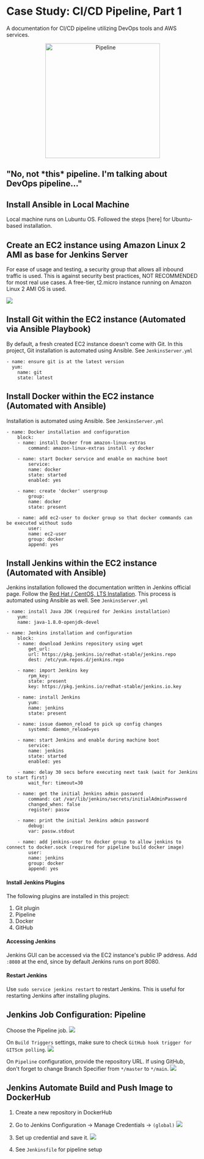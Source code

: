 # Case Study: CI/CD Pipeline, Part 1

A documentation for CI/CD pipeline utilizing DevOps tools and AWS services.

<p align="center">
<img
    alt="Pipeline"
    src="https://github.com/ronaldyonggi/2020_03_DO_Boston_casestudy_part_1/blob/main/screenshots/mario.jpg"
    width="300"
/>
<h2>
"No, not *this* pipeline. I'm talking about DevOps pipeline..."
</h2>
</p>

## Install Ansible in Local Machine

Local machine runs on Lubuntu OS. Followed the steps [here] for Ubuntu-based installation.
## Create an EC2 instance using Amazon Linux 2 AMI as base for Jenkins Server

For ease of usage and testing, a security group that allows all inbound traffic is used. This is against security best practices, NOT RECOMMENDED for most real use cases. A free-tier, t2.micro instance running on Amazon Linux 2 AMI OS is used. 

![](https://github.com/ronaldyonggi/2020_03_DO_Boston_casestudy_part_1/blob/main/screenshots/ami.jpg)

## Install Git within the EC2 instance (Automated via Ansible Playbook)

By default, a fresh created EC2 instance doesn't come with Git. In this project, Git installation is automated using Ansible. See `JenkinsServer.yml`
```
- name: ensure git is at the latest version
  yum:
    name: git
    state: latest
```

## Install Docker within the EC2 instance (Automated with Ansible)

Installation is automated using Ansible. See `JenkinsServer.yml`
```
- name: Docker installation and configuration
    block:
    - name: install Docker from amazon-linux-extras
        command: amazon-linux-extras install -y docker

    - name: start Docker service and enable on machine boot
        service:
        name: docker
        state: started
        enabled: yes

    - name: create 'docker' usergroup
        group:
        name: docker
        state: present

    - name: add ec2-user to docker group so that docker commands can be executed without sudo
        user: 
        name: ec2-user
        group: docker
        append: yes
```

## Install Jenkins within the EC2 instance (Automated with Ansible)

Jenkins installation followed the documentation written in Jenkins official page. Follow the [Red Hat / CentOS, LTS Installation](https://www.jenkins.io/doc/book/installing/linux/#long-term-support-release-3). This process is automated using Ansible as well. See `JenkinsServer.yml`

```
- name: install Java JDK (required for Jenkins installation)
    yum: 
    name: java-1.8.0-openjdk-devel

- name: Jenkins installation and configuration
    block:
    - name: download Jenkins repository using wget
        get_url:
        url: https://pkg.jenkins.io/redhat-stable/jenkins.repo
        dest: /etc/yum.repos.d/jenkins.repo

    - name: import Jenkins key
        rpm_key:
        state: present
        key: https://pkg.jenkins.io/redhat-stable/jenkins.io.key

    - name: install Jenkins
        yum:
        name: jenkins
        state: present

    - name: issue daemon_reload to pick up config changes
        systemd: daemon_reload=yes

    - name: start Jenkins and enable during machine boot
        service: 
        name: jenkins
        state: started
        enabled: yes

    - name: delay 30 secs before executing next task (wait for Jenkins to start first)
        wait_for: timeout=30

    - name: get the initial Jenkins admin password 
        command: cat /var/lib/jenkins/secrets/initialAdminPassword 
        changed_when: false
        register: passw

    - name: print the initial Jenkins admin password
        debug:
        var: passw.stdout

    - name: add jenkins-user to docker group to allow jenkins to connect to docker.sock (required for pipeline build docker image)
        user: 
        name: jenkins
        group: docker
        append: yes
```

#### Install Jenkins Plugins

The following plugins are installed in this project:
1. Git plugin
2. Pipeline
3. Docker
4. GitHub

#### Accessing Jenkins

Jenkins GUI can be accessed via the EC2 instance's public IP address. Add `:8080` at the end, since by default Jenkins runs on port 8080.

#### Restart Jenkins

Use `sudo service jenkins restart` to restart Jenkins. This is useful for restarting Jenkins after installing plugins.

## Jenkins Job Configuration: Pipeline

Choose the Pipeline job.
![](https://github.com/ronaldyonggi/2020_03_DO_Boston_casestudy_part_1/blob/main/screenshots/pipeline.jpg)

On `Build Triggers` settings, make sure to check `GitHub hook trigger for GITScm polling`.
![](https://github.com/ronaldyonggi/2020_03_DO_Boston_casestudy_part_1/blob/main/screenshots/gitpoll.jpg)

On `Pipeline` configuration, provide the repository URL. If using GitHub, don't forget to change Branch Specifier from `*/master` to `*/main`.
![](https://github.com/ronaldyonggi/2020_03_DO_Boston_casestudy_part_1/blob/main/screenshots/fromSCM.jpg)

## Jenkins Automate Build and Push Image to DockerHub

1. Create a new repository in DockerHub
2. Go to Jenkins Configuration -> Manage Credentials -> `(global)`
![](https://github.com/ronaldyonggi/2020_03_DO_Boston_casestudy_part_1/blob/main/screenshots/global.jpg)

3. Set up credential and save it.
![](https://github.com/ronaldyonggi/2020_03_DO_Boston_casestudy_part_1/blob/main/screenshots/cred.jpg)

4. See `Jenkinsfile` for pipeline setup
